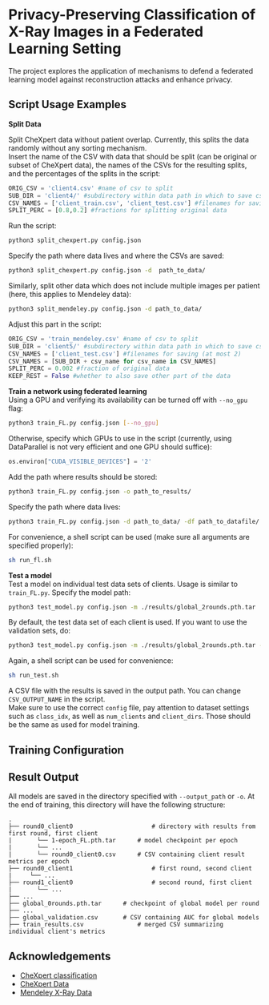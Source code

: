 # Privacy-Preserving Classification of X-Ray Images in a Federated Learning Setting

The project explores the application of mechanisms to defend a federated learning model against reconstruction attacks and enhance privacy.

## Script Usage Examples

**Split Data**  

Split CheXpert data without patient overlap. Currently, this splits the data randomly without any sorting mechanism.  
Insert the name of the CSV with data that should be split (can be original or subset of CheXpert data), the names of the CSVs for the resulting splits, and the percentages of the splits in the script:  
```python
ORIG_CSV = 'client4.csv' #name of csv to split
SUB_DIR = 'client4/' #subdirectory within data path in which to save csv files
CSV_NAMES = ['client_train.csv', 'client_test.csv'] #filenames for saving
SPLIT_PERC = [0.8,0.2] #fractions for splitting original data
```
Run the script:  
```sh
python3 split_chexpert.py config.json
```
Specify the path where data lives and where the CSVs are saved:  
```sh
python3 split_chexpert.py config.json -d  path_to_data/
```
Similarly, split other data which does not include multiple images per patient (here, this applies to Mendeley data):  
```sh
python3 split_mendeley.py config.json -d path_to_data/ 
```
Adjust this part in the script:
```python
ORIG_CSV = 'train_mendeley.csv' #name of csv to split
SUB_DIR = 'client5/' #subdirectory within data path in which to save csv files
CSV_NAMES = ['client_test.csv'] #filenames for saving (at most 2)
CSV_NAMES = [SUB_DIR + csv_name for csv_name in CSV_NAMES]
SPLIT_PERC = 0.002 #fraction of original data
KEEP_REST = False #whether to also save other part of the data
```

**Train a network using federated learning**   
Using a GPU and verifying its availability can be turned off with ```--no_gpu``` flag:   
```sh
python3 train_FL.py config.json [--no_gpu]
```
Otherwise, specify which GPUs to use in the script (currently, using DataParallel is not very efficient and one GPU should suffice):   
```python
os.environ["CUDA_VISIBLE_DEVICES"] = '2'
```
Add the path where results should be stored:   
```sh
python3 train_FL.py config.json -o path_to_results/
```
Specify the path where data lives:
```sh
python3 train_FL.py config.json -d path_to_data/ -df path_to_datafile/
```
For convenience, a shell script can be used (make sure all arguments are specified properly): 
```sh
sh run_fl.sh
```

**Test a model**  
Test a model on individual test data sets of clients. Usage is similar to ```train_FL.py```. Specify the model path:

```sh
python3 test_model.py config.json -m ./results/global_2rounds.pth.tar
```
By default, the test data set of each client is used. If you want to use the validation sets, do:  
```sh
python3 test_model.py config.json -m ./results/global_2rounds.pth.tar --val
```
Again, a shell script can be used for convenience:  
```sh
sh run_test.sh
```
A CSV file with the results is saved in the output path. You can change ```CSV_OUTPUT_NAME``` in the script.  
Make sure to use the correct ```config``` file, pay attention to dataset settings such as ```class_idx```, as well as ```num_clients``` and ```client_dirs```. Those should be the same as used for model training.

## Training Configuration

## Result Output

All models are saved in the directory specified with ```--output_path``` or ```-o```.  At the end of training, this directory will have the following structure:  

```
.
├── round0_client0 						# directory with results from first round, first client
|		└── 1-epoch_FL.pth.tar 		# model checkpoint per epoch
|		└── ...
|		└── round0_client0.csv 		# CSV containing client result metrics per epoch
├── round0_client1 						# first round, second client
|	  └── ...
├──	round1_client0 						# second round, first client
|		└── ...
├── ...
├── global_0rounds.pth.tar 		# checkpoint of global model per round
├── ...
├── global_validation.csv 		# CSV containing AUC for global models
├── train_results.csv 				# merged CSV summarizing individual client's metrics
```


## Acknowledgements

* [CheXpert classification](https://github.com/Stomper10/CheXpert)
* [CheXpert Data](https://stanfordmlgroup.github.io/competitions/chexpert/)
* [Mendeley X-Ray Data](https://data.mendeley.com/datasets/rscbjbr9sj/3)
